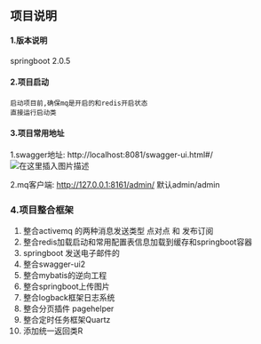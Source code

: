 ## 项目说明

#### 1.版本说明
springboot 2.0.5

#### 2.项目启动
    启动项目前,确保mq是开启的和redis开启状态
    直接运行启动类
    
#### 3.项目常用地址
1.swagger地址: http://localhost:8081/swagger-ui.html#/
![在这里插入图片描述](https://img-blog.csdnimg.cn/20200602194521698.png?x-oss-process=image/watermark,type_ZmFuZ3poZW5naGVpdGk,shadow_1,text_aHR0cHM6Ly9ibG9nLmNzZG4ubmV0L0NvcmV5WHV1,size_5,color_FFFFFF,t_10)
        
2.mq客户端:    http://127.0.0.1:8161/admin/
默认admin/admin   

### 4.项目整合框架
1. 整合activemq 的两种消息发送类型 点对点 和 发布订阅
2. 整合redis加载启动和常用配置表信息加载到缓存和springboot容器
3. springboot 发送电子邮件的
4. 整合swagger-ui2
3. 整合mybatis的逆向工程
4. 整合springboot上传图片
5. 整合logback框架日志系统
6. 整合分页插件 pagehelper
7. 整合定时任务框架Quartz
8. 添加统一返回类R
   
     

